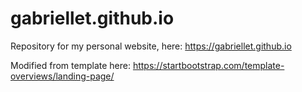 # gabriellet.github.io
Repository for my personal website, here:
https://gabriellet.github.io

Modified from template here:
https://startbootstrap.com/template-overviews/landing-page/
